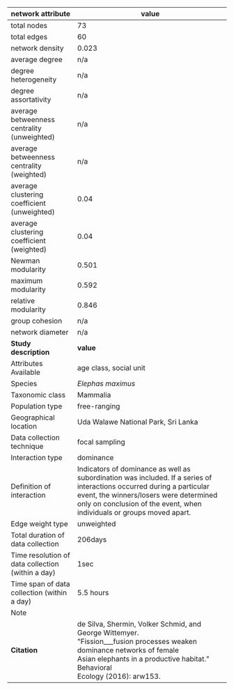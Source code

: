 network attribute|value
---|---
total nodes|73
total edges|60
network density|0.023
average degree|n/a
degree heterogeneity|n/a
degree assortativity|n/a
average betweenness centrality (unweighted)|n/a
average betweenness centrality (weighted)|n/a
average clustering coefficient (unweighted)|0.04
average clustering coefficient (weighted)|0.04
Newman modularity|0.501
maximum modularity|0.592
relative modularity|0.846
group cohesion|n/a
network diameter|n/a
**Study description**|**value**
Attributes Available|age class, social unit
Species|*Elephas maximus*
Taxonomic class|Mammalia
Population type|free-ranging
Geographical location|Uda Walawe National Park, Sri Lanka
Data collection technique|focal sampling
Interaction type|dominance
Definition of interaction|Indicators of dominance as well as subordination was included. If a series of interactions occurred during a particular event, the winners/losers were determined only on conclusion of the event, when individuals or groups moved apart.
Edge weight type|unweighted
Total duration of data collection|206days
Time resolution of data collection (within a day)|1sec
Time span of data collection (within a day)|5.5 hours
Note|
**Citation** | de Silva, Shermin, Volker Schmid, and George Wittemyer. <br> "Fission___fusion processes weaken dominance networks of female <br> Asian elephants in a productive habitat." Behavioral <br> Ecology (2016): arw153.